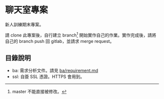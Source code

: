 # 聊天室專案

新人訓練期末專案。

請 clone 此專案後，自行建立 branch[^1] 開始實作自己的作業。實作完成後，請將自己的 branch push 回 gitlab，並請求 merge request。

## 目錄說明

- ba: 需求分析文件。請見 [ba/requirement.md](ba/requirement.md)
- ssl: 自簽 SSL 憑證。HTTPS 會用到。

[^1]: master 不能直接被修改。
